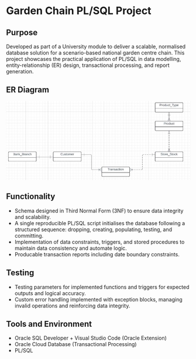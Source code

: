 # Garden Chain PL/SQL Project

## Purpose
Developed as part of a University module to deliver a scalable, normalised database solution for a scenario-based national garden centre chain. This project showcases the practical application of PL/SQL in data modelling, entity-relationship (ER) design, transactional processing, and report generation.

## ER Diagram
![Entity-Relation Diagram for the Schema](ER-Diagram.png)


## Functionality
- Schema designed in Third Normal Form (3NF) to ensure data integrity and scalability.
- A single reproducible PL/SQL script initialises the database following a structured sequence: dropping, creating, populating, testing, and committing.
- Implementation of data constraints, triggers, and stored procedures to maintain data consistency and automate logic.
- Producable transaction reports including date boundary constraints. 

## Testing
- Testing parameters for implemented functions and triggers for expected outputs and logical accuracy.
- Custom error handling implemented with exception blocks, managing invalid operations and reinforcing data integrity.

## Tools and Environment
- Oracle SQL Developer + Visual Studio Code (Oracle Extension) 
- Oracle Cloud Database (Transactional Processing)
- PL/SQL


